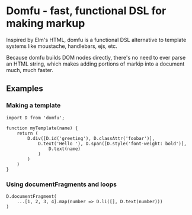 # Domfu - fast, functional DSL for making markup

Inspired by Elm's HTML, domfu is a functional DSL alternative to template systems like moustache, handlebars, ejs, etc.

Because domfu builds DOM nodes directly, there's no need to ever parse an HTML string, which makes adding portions of markip into a document much, much faster.

## Examples
### Making a template

```
import D from 'domfu';

function myTemplate(name) {
    return (
        D.div([D.id('greeting'), D.classAttr('foobar')],
            D.text('Hello '), D.span([D.style('font-weight: bold')],
                D.text(name)
            )
        )
    )
}
```

### Using documentFragments and loops
```
D.documentFragment(
    ...[1, 2, 3, 4].map(number => D.li([], D.text(number)))
)
```

